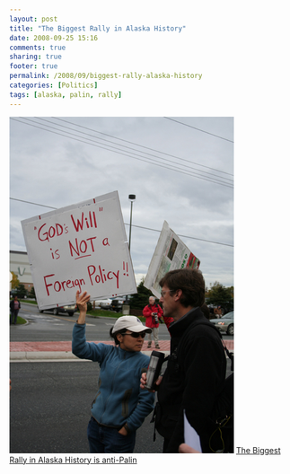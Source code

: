 ```yaml
---
layout: post
title: "The Biggest Rally in Alaska History"
date: 2008-09-25 15:16
comments: true
sharing: true
footer: true
permalink: /2008/09/biggest-rally-alaska-history
categories: [Politics]
tags: [alaska, palin, rally]
---
```

<a href="http://www.indybay.org/newsitems/2008/09/19/18540017.php"><img alt="" src="/files/images/image-20.jpg" title="Gods Will is NOT a Foreign Policy" class="aligncenter" width="400" height="600" /></a>
<a href="http://www.indybay.org/newsitems/2008/09/19/18540017.php">The Biggest Rally in Alaska History is anti-Palin</a>